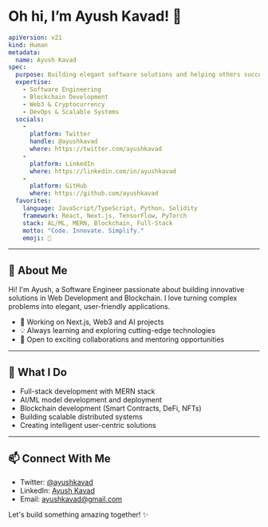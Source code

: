# Oh hi, I’m Ayush Kavad! 👋

```yaml
apiVersion: v21
kind: Human
metadata:
  name: Ayush Kavad
spec:
  purpose: Building elegant software solutions and helping others succeed
  expertise:
    - Software Engineering
    - Blockchain Development
    - Web3 & Cryptocurrency
    - DevOps & Scalable Systems
  socials:
    -
      platform: Twitter
      handle: @ayushkavad
      where: https://twitter.com/ayushkavad
    -
      platform: LinkedIn
      where: https://linkedin.com/in/ayushkavad
    -
      platform: GitHub
      where: https://github.com/ayushkavad
  favorites:
    language: JavaScript/TypeScript, Python, Solidity
    framework: React, Next.js, TensorFlow, PyTorch
    stack: AL/ML, MERN, Blockchain, Full-Stack
    motto: "Code. Innovate. Simplify."
    emoji: 🚀
```

---

## 🌟 About Me

Hi! I'm Ayush, a Software Engineer passionate about building innovative solutions in Web Development and Blockchain. I love turning complex problems into elegant, user-friendly applications.

- 🚀 Working on Next.js, Web3 and AI projects
- 💡 Always learning and exploring cutting-edge technologies
- 🤝 Open to exciting collaborations and mentoring opportunities

---

## 💼 What I Do

- Full-stack development with MERN stack
- AI/ML model development and deployment
- Blockchain development (Smart Contracts, DeFi, NFTs)
- Building scalable distributed systems
- Creating intelligent user-centric solutions

---

## 📫 Connect With Me

- Twitter: [@ayushkavad](https://twitter.com/ayushkavad)
- LinkedIn: [Ayush Kavad](https://linkedin.com/in/ayushkavad)
- Email: ayushkavad@gmail.com

Let's build something amazing together! ✨
